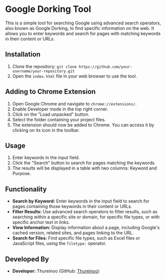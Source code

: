 # Google Dorking Tool

This is a simple tool for searching Google using advanced search operators, also known as Google Dorking, to find specific information on the web. It allows you to enter keywords and search for pages with matching keywords in their content or URLs.

## Installation
1. Clone the repository: `git clone https://github.com/your-username/your-repository.git`
2. Open the `index.html` file in your web browser to use the tool.

## Adding to Chrome Extension
1. Open Google Chrome and navigate to `chrome://extensions/`.
2. Enable Developer mode in the top right corner.
3. Click on the "Load unpacked" button.
4. Select the folder containing your project files.
5. The extension should now be added to Chrome. You can access it by clicking on its icon in the toolbar.

## Usage

1. Enter keywords in the input field.
2. Click the "Search" button to search for pages matching the keywords.
3. The results will be displayed in a table with two columns: Keyword and Purpose.

## Functionality

- **Search by Keyword:** Enter keywords in the input field to search for pages containing those keywords in their content or URLs.
- **Filter Results:** Use advanced search operators to filter results, such as searching within a specific site or domain, for specific file types, or with specific anchor text in links.
- **View Information:** Display information about a page, including Google's cached version, related sites, and pages linking to the URL.
- **Search for Files:** Find specific file types, such as Excel files or JavaScript files, using the `filetype:` operator.

## Developed By

- **Developer:** Thureinoo (GitHub: [Thureinoo](https://github.com/thurein2003))